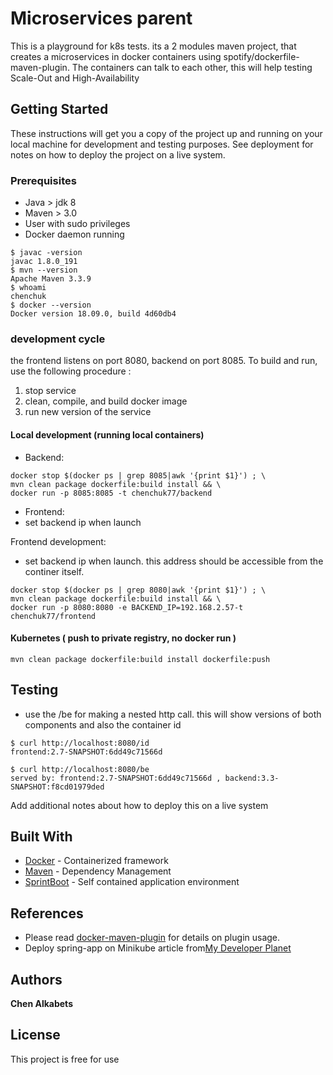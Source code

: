 # Microservices parent

This is a playground for k8s tests. 
its a 2 modules maven project, that creates a microservices in docker containers using spotify/dockerfile-maven-plugin.
The containers can talk to each other, this will help testing Scale-Out and High-Availability
## Getting Started

These instructions will get you a copy of the project up and running on your local machine for development and testing purposes. See deployment for notes on how to deploy the project on a live system.

### Prerequisites
- Java > jdk 8
- Maven > 3.0
- User with sudo privileges
- Docker daemon running 
```
$ javac -version
javac 1.8.0_191
$ mvn --version
Apache Maven 3.3.9
$ whoami
chenchuk
$ docker --version
Docker version 18.09.0, build 4d60db4
```

### development cycle
the frontend listens on port 8080, backend on port 8085.
To build and run, use the following procedure :

1. stop service
2. clean, compile, and build docker image
3. run new version of the service

#### Local development (running local containers)

- Backend:
```
docker stop $(docker ps | grep 8085|awk '{print $1}') ; \
mvn clean package dockerfile:build install && \
docker run -p 8085:8085 -t chenchuk77/backend
```
- Frontend: 
- set backend ip when launch

Frontend development: 
- set backend ip when launch. this address should be accessible from the continer itself.
```
docker stop $(docker ps | grep 8080|awk '{print $1}') ; \
mvn clean package dockerfile:build install && \
docker run -p 8080:8080 -e BACKEND_IP=192.168.2.57-t chenchuk77/frontend
```
#### Kubernetes ( push to private registry, no docker run )
```
mvn clean package dockerfile:build install dockerfile:push
```

## Testing
- use the /be for making a nested http call. this will show versions of both components and also the container id 

```
$ curl http://localhost:8080/id
frontend:2.7-SNAPSHOT:6dd49c71566d

$ curl http://localhost:8080/be
served by: frontend:2.7-SNAPSHOT:6dd49c71566d , backend:3.3-SNAPSHOT:f8cd01979ded
```



Add additional notes about how to deploy this on a live system

## Built With
* [Docker](http://https://www.docker.com/) - Containerized framework
* [Maven](https://maven.apache.org/) - Dependency Management
* [SprintBoot](http://spring.io/projects/spring-boot) - Self contained application environment

## References
* Please read [docker-maven-plugin](https://github.com/spotify/docker-maven-plugin) for details on plugin usage.
* Deploy spring-app on Minikube article from[My Developer Planet](https://mydeveloperplanet.com/2018/05/30/build-and-deploy-a-spring-boot-app-on-minikube-part-2/)

## Authors
 **Chen Alkabets**

## License
This project is free for use



















